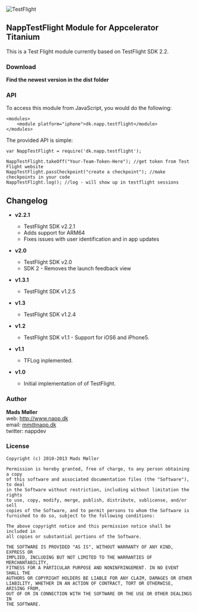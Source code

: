 ![TestFlight](https://s3.amazonaws.com/github-ds/TestFlight.png)

## NappTestFlight Module for Appcelerator Titanium 

This is a Test Flight module currently based on TestFlight SDK 2.2. 


### Download

**Find the newest version in the dist folder** 

### API

To access this module from JavaScript, you would do the following:

	<modules>
        <module platform="iphone">dk.napp.testflight</module> 
    </modules>

The provided API is simple:

	var NappTestFlight = require('dk.napp.testflight');
	
	NappTestFlight.takeOff("Your-Team-Token-Here"); //get token from Test Flight website
	NappTestFlight.passCheckpoint("create a checkpoint"); //make checkpoints in your code
	NappTestFlight.log(); //log - will show up in testflight sessions
	

## Changelog

* **v2.2.1**  
  * TestFlight SDK v2.2.1  
  * Adds support for ARM64
  * Fixes issues with user identification and in app updates

* **v2.0**  
  * TestFlight SDK v2.0  
  * SDK 2 - Removes the launch feedback view

* **v1.3.1**  
  * TestFlight SDK v1.2.5

* **v1.3**  
  * TestFlight SDK v1.2.4

* **v1.2**  
  * TestFlight SDK v1.1 - Support for iOS6 and iPhone5.

* **v1.1**  
  * TFLog inplemented.

* **v1.0**  
  * Initial implementation of of TestFlight. 


### Author

**Mads Møller**  
web: http://www.napp.dk  
email: mm@napp.dk  
twitter: nappdev  

### License

    Copyright (c) 2010-2013 Mads Møller

    Permission is hereby granted, free of charge, to any person obtaining a copy
    of this software and associated documentation files (the "Software"), to deal
    in the Software without restriction, including without limitation the rights
    to use, copy, modify, merge, publish, distribute, sublicense, and/or sell
    copies of the Software, and to permit persons to whom the Software is
    furnished to do so, subject to the following conditions:

    The above copyright notice and this permission notice shall be included in
    all copies or substantial portions of the Software.

    THE SOFTWARE IS PROVIDED "AS IS", WITHOUT WARRANTY OF ANY KIND, EXPRESS OR
    IMPLIED, INCLUDING BUT NOT LIMITED TO THE WARRANTIES OF MERCHANTABILITY,
    FITNESS FOR A PARTICULAR PURPOSE AND NONINFRINGEMENT. IN NO EVENT SHALL THE
    AUTHORS OR COPYRIGHT HOLDERS BE LIABLE FOR ANY CLAIM, DAMAGES OR OTHER
    LIABILITY, WHETHER IN AN ACTION OF CONTRACT, TORT OR OTHERWISE, ARISING FROM,
    OUT OF OR IN CONNECTION WITH THE SOFTWARE OR THE USE OR OTHER DEALINGS IN
    THE SOFTWARE.
